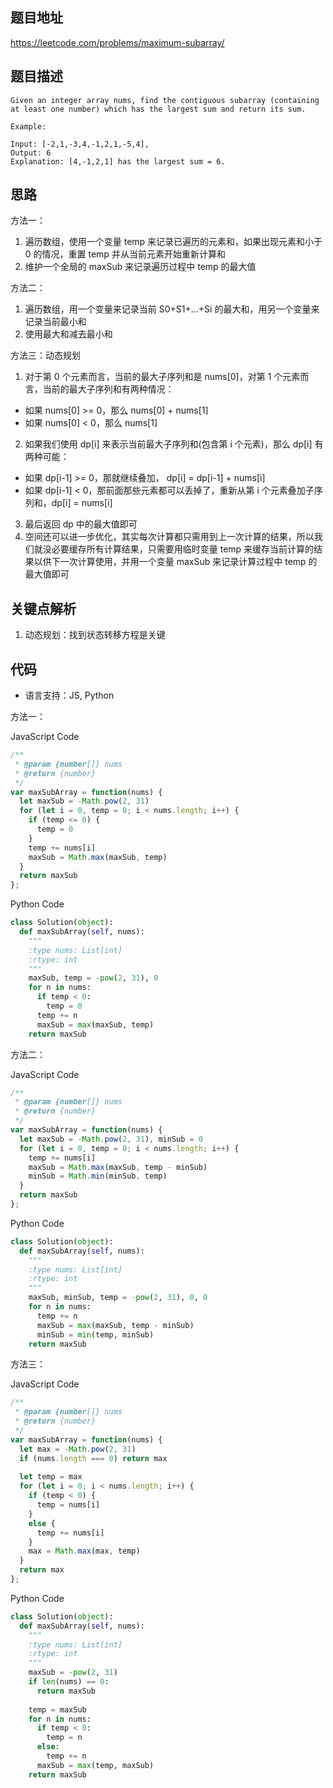 ## 题目地址
https://leetcode.com/problems/maximum-subarray/

## 题目描述
```
Given an integer array nums, find the contiguous subarray (containing at least one number) which has the largest sum and return its sum.

Example:

Input: [-2,1,-3,4,-1,2,1,-5,4],
Output: 6
Explanation: [4,-1,2,1] has the largest sum = 6.
```

## 思路

方法一：
1. 遍历数组，使用一个变量 temp 来记录已遍历的元素和，如果出现元素和小于 0 的情况，重置 temp 并从当前元素开始重新计算和
2. 维护一个全局的 maxSub 来记录遍历过程中 temp 的最大值

方法二：
1. 遍历数组，用一个变量来记录当前 S0+S1+...+Si 的最大和，用另一个变量来记录当前最小和
2. 使用最大和减去最小和

方法三：动态规划
1. 对于第 0 个元素而言，当前的最大子序列和是 nums[0]，对第 1 个元素而言，当前的最大子序列和有两种情况：
  - 如果 nums[0] >= 0，那么 nums[0] + nums[1]
  - 如果 nums[0] < 0，那么 nums[1]
2. 如果我们使用 dp[i] 来表示当前最大子序列和(包含第 i 个元素)，那么 dp[i] 有两种可能：
  - 如果 dp[i-1] >= 0，那就继续叠加， dp[i] = dp[i-1] + nums[i]
  - 如果 dp[i-1] < 0，那前面那些元素都可以丢掉了，重新从第 i 个元素叠加子序列和，dp[i] = nums[i]
3. 最后返回 dp 中的最大值即可
4. 空间还可以进一步优化，其实每次计算都只需用到上一次计算的结果，所以我们就没必要缓存所有计算结果，只需要用临时变量 temp 来缓存当前计算的结果以供下一次计算使用，并用一个变量 maxSub 来记录计算过程中 temp 的最大值即可


## 关键点解析

1. 动态规划：找到状态转移方程是关键

## 代码

* 语言支持：JS, Python

方法一：

JavaScript Code
```js
/**
 * @param {number[]} nums
 * @return {number}
 */
var maxSubArray = function(nums) {
  let maxSub = -Math.pow(2, 31)
  for (let i = 0, temp = 0; i < nums.length; i++) {
    if (temp <= 0) {
      temp = 0
    }
    temp += nums[i]
    maxSub = Math.max(maxSub, temp)
  }
  return maxSub
};
```

Python Code
```python
class Solution(object):
  def maxSubArray(self, nums):
    """
    :type nums: List[int]
    :rtype: int
    """
    maxSub, temp = -pow(2, 31), 0
    for n in nums:
      if temp < 0:
        temp = 0
      temp += n
      maxSub = max(maxSub, temp)
    return maxSub     
```

方法二：

JavaScript Code
```js
/**
 * @param {number[]} nums
 * @return {number}
 */
var maxSubArray = function(nums) {
  let maxSub = -Math.pow(2, 31), minSub = 0
  for (let i = 0, temp = 0; i < nums.length; i++) {
    temp += nums[i]
    maxSub = Math.max(maxSub, temp - minSub)
    minSub = Math.min(minSub, temp)
  }
  return maxSub
};
```

Python Code
```python
class Solution(object):
  def maxSubArray(self, nums):
    """
    :type nums: List[int]
    :rtype: int
    """
    maxSub, minSub, temp = -pow(2, 31), 0, 0
    for n in nums:
      temp += n
      maxSub = max(maxSub, temp - minSub)
      minSub = min(temp, minSub)
    return maxSub  
```

方法三：

JavaScript Code
```js
/**
 * @param {number[]} nums
 * @return {number}
 */
var maxSubArray = function(nums) {
  let max = -Math.pow(2, 31)
  if (nums.length === 0) return max
  
  let temp = max
  for (let i = 0; i < nums.length; i++) {
    if (temp < 0) {
      temp = nums[i]
    }
    else {
      temp += nums[i]
    }
    max = Math.max(max, temp)
  }
  return max
};
```

Python Code
```python
class Solution(object):
  def maxSubArray(self, nums):
    """
    :type nums: List[int]
    :rtype: int
    """
    maxSub = -pow(2, 31)
    if len(nums) == 0:
      return maxSub
    
    temp = maxSub
    for n in nums:
      if temp < 0:
        temp = n
      else:
        temp += n
      maxSub = max(temp, maxSub)
    return maxSub
```

